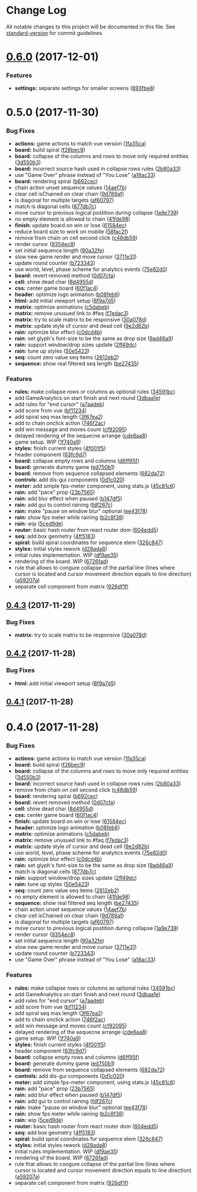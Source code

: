 # Change Log

All notable changes to this project will be documented in this file. See [standard-version](https://github.com/conventional-changelog/standard-version) for commit guidelines.

<a name="0.6.0"></a>
# [0.6.0](https://github.com/deadwookie/yatk/compare/v0.5.0...v0.6.0) (2017-12-01)


### Features

* **settings:** separate settings for smaller screens ([893fbe8](https://github.com/deadwookie/yatk/commit/893fbe8))



<a name="0.5.0"></a>
# 0.5.0 (2017-11-30)


### Bug Fixes

* **actions:** game actions to match vue version ([1fa35ca](https://github.com/deadwookie/yatk/commit/1fa35ca))
* **board:** build spiral ([f26bec9](https://github.com/deadwookie/yatk/commit/f26bec9))
* **board:** collapse of the columns and rows to move only required entities ([3d550b3](https://github.com/deadwookie/yatk/commit/3d550b3))
* **board:** incorrect source hash used in collapse rows rules ([2b80a33](https://github.com/deadwookie/yatk/commit/2b80a33))
* use "Game Over" phrase instead of "You Lose" ([a18ac33](https://github.com/deadwookie/yatk/commit/a18ac33))
* **board:** rendering spiral ([b692cec](https://github.com/deadwookie/yatk/commit/b692cec))
* chain action unset sequence values ([14aef7b](https://github.com/deadwookie/yatk/commit/14aef7b))
* clear cell isChained on clear chain ([9d789af](https://github.com/deadwookie/yatk/commit/9d789af))
* is diagonal for multiple targets ([af60797](https://github.com/deadwookie/yatk/commit/af60797))
* match is diagonal cells ([877db7c](https://github.com/deadwookie/yatk/commit/877db7c))
* move cursor to previous logical postition during collapse ([1a9e739](https://github.com/deadwookie/yatk/commit/1a9e739))
* no empty element is allowed to chain ([41fde98](https://github.com/deadwookie/yatk/commit/41fde98))
* **finish:** update board on win or lose ([61584ec](https://github.com/deadwookie/yatk/commit/61584ec))
* reduce board size to work on mobile ([58fac2f](https://github.com/deadwookie/yatk/commit/58fac2f))
* remove from chain on cell second click ([c48db59](https://github.com/deadwookie/yatk/commit/c48db59))
* render cursor ([9354ec8](https://github.com/deadwookie/yatk/commit/9354ec8))
* set initial sequence length ([90a32fe](https://github.com/deadwookie/yatk/commit/90a32fe))
* slow new game render and move cursor ([3711e31](https://github.com/deadwookie/yatk/commit/3711e31))
* update round counter ([b723343](https://github.com/deadwookie/yatk/commit/b723343))
* use world, level, phase scheme for analytics events ([75e82d0](https://github.com/deadwookie/yatk/commit/75e82d0))
* **board:** revert removed method ([0d07cfa](https://github.com/deadwookie/yatk/commit/0d07cfa))
* **cell:** shine dead char ([8d4955d](https://github.com/deadwookie/yatk/commit/8d4955d))
* **css:** center game board ([60f1ac4](https://github.com/deadwookie/yatk/commit/60f1ac4))
* **header:** optimize logo animation ([b08feb6](https://github.com/deadwookie/yatk/commit/b08feb6))
* **html:** add initial viewport setup ([8f9a7d5](https://github.com/deadwookie/yatk/commit/8f9a7d5))
* **matrix:** optimize animations ([c5dabeb](https://github.com/deadwookie/yatk/commit/c5dabeb))
* **matrix:** remove unusued link to #faq ([f7edac3](https://github.com/deadwookie/yatk/commit/f7edac3))
* **matrix:** try to scale matrix to be responsive ([30a078d](https://github.com/deadwookie/yatk/commit/30a078d))
* **matrix:** update style of cursor and dead cell ([9e2d82b](https://github.com/deadwookie/yatk/commit/9e2d82b))
* **rain:** optimize blur effect ([c0dcd4b](https://github.com/deadwookie/yatk/commit/c0dcd4b))
* **rain:** set glyph's font-size to be the same as drop size ([9ad46a9](https://github.com/deadwookie/yatk/commit/9ad46a9))
* **rain:** support window/drop sizes update ([2ff49dc](https://github.com/deadwookie/yatk/commit/2ff49dc))
* **rain:** tune up styles ([50e5423](https://github.com/deadwookie/yatk/commit/50e5423))
* **seq:** count zero value seq items ([2612eb2](https://github.com/deadwookie/yatk/commit/2612eb2))
* **sequence:** show real filtered seq length ([be27435](https://github.com/deadwookie/yatk/commit/be27435))


### Features

* **rules:** make collapse rows or columns as optional rules ([34591bc](https://github.com/deadwookie/yatk/commit/34591bc))
* add GameAnalytics on start finish and next round ([3dbaa1e](https://github.com/deadwookie/yatk/commit/3dbaa1e))
* add rules for "end cursor" ([a7aadeb](https://github.com/deadwookie/yatk/commit/a7aadeb))
* add score from vue ([bf11234](https://github.com/deadwookie/yatk/commit/bf11234))
* add spiral seq max length ([3f67ea2](https://github.com/deadwookie/yatk/commit/3f67ea2))
* add to chain onclick action ([746f2ac](https://github.com/deadwookie/yatk/commit/746f2ac))
* add win message and moves count ([cf92095](https://github.com/deadwookie/yatk/commit/cf92095))
* delayed rendering of the sequecne arrange ([cde6aa8](https://github.com/deadwookie/yatk/commit/cde6aa8))
* game setup. WIP ([1f740a9](https://github.com/deadwookie/yatk/commit/1f740a9))
* **styles:** finish current styles ([4f001f5](https://github.com/deadwookie/yatk/commit/4f001f5))
* header component ([63fc9d7](https://github.com/deadwookie/yatk/commit/63fc9d7))
* **board:** collapse empty rows and columns ([d6ff95f](https://github.com/deadwookie/yatk/commit/d6ff95f))
* **board:** generate dummy game ([ed750b1](https://github.com/deadwookie/yatk/commit/ed750b1))
* **board:** remove from sequence collapsed elements ([682da72](https://github.com/deadwookie/yatk/commit/682da72))
* **controls:** add dis-gui components ([0d1c020](https://github.com/deadwookie/yatk/commit/0d1c020))
* **meter:** add simple fps-meter component, using stats.js ([45c81c6](https://github.com/deadwookie/yatk/commit/45c81c6))
* **rain:** add "pace" prop ([23b7565](https://github.com/deadwookie/yatk/commit/23b7565))
* **rain:** add blur effect when paused ([b147df5](https://github.com/deadwookie/yatk/commit/b147df5))
* **rain:** add gui to control raining ([fdf267c](https://github.com/deadwookie/yatk/commit/fdf267c))
* **rain:** make "pause on window blur" optional ([ee43f78](https://github.com/deadwookie/yatk/commit/ee43f78))
* **rain:** show fps meter while raining ([b2c8f38](https://github.com/deadwookie/yatk/commit/b2c8f38))
* **rain:** wip ([5ced9de](https://github.com/deadwookie/yatk/commit/5ced9de))
* **router:** basic hash router from react router dom ([604edd5](https://github.com/deadwookie/yatk/commit/604edd5))
* **seq:** add box geometry ([4ff5183](https://github.com/deadwookie/yatk/commit/4ff5183))
* **spiral:** build spiral coordinates for sequence elem ([326c847](https://github.com/deadwookie/yatk/commit/326c847))
* **styles:** initial styles rework ([d28ada8](https://github.com/deadwookie/yatk/commit/d28ada8))
* initial rules implementation. WIP ([df9ae35](https://github.com/deadwookie/yatk/commit/df9ae35))
* rendering of the board. WIP ([6726fad](https://github.com/deadwookie/yatk/commit/6726fad))
* rule that allows to congure collapse of the partial line (lines where cursor is located and cursor movement direction equals to line direction) ([a59207a](https://github.com/deadwookie/yatk/commit/a59207a))
* separate cell component from matrix ([926df1f](https://github.com/deadwookie/yatk/commit/926df1f))



<a name="0.4.3"></a>
## [0.4.3](https://github.com/deadwookie/yatk/compare/v0.4.2...v0.4.3) (2017-11-29)


### Bug Fixes

* **matrix:** try to scale matrix to be responsive ([30a078d](https://github.com/deadwookie/yatk/commit/30a078d))



<a name="0.4.2"></a>
## [0.4.2](https://github.com/deadwookie/yatk/compare/v0.4.1...v0.4.2) (2017-11-28)


### Bug Fixes

* **html:** add initial viewport setup ([8f9a7d5](https://github.com/deadwookie/yatk/commit/8f9a7d5))



<a name="0.4.1"></a>
## [0.4.1](https://github.com/deadwookie/yatk/compare/v0.4.0...v0.4.1) (2017-11-28)



<a name="0.4.0"></a>
# 0.4.0 (2017-11-28)


### Bug Fixes

* **actions:** game actions to match vue version ([1fa35ca](https://github.com/deadwookie/yatk/commit/1fa35ca))
* **board:** build spiral ([f26bec9](https://github.com/deadwookie/yatk/commit/f26bec9))
* **board:** collapse of the columns and rows to move only required entities ([3d550b3](https://github.com/deadwookie/yatk/commit/3d550b3))
* **board:** incorrect source hash used in collapse rows rules ([2b80a33](https://github.com/deadwookie/yatk/commit/2b80a33))
* remove from chain on cell second click ([c48db59](https://github.com/deadwookie/yatk/commit/c48db59))
* **board:** rendering spiral ([b692cec](https://github.com/deadwookie/yatk/commit/b692cec))
* **board:** revert removed method ([0d07cfa](https://github.com/deadwookie/yatk/commit/0d07cfa))
* **cell:** shine dead char ([8d4955d](https://github.com/deadwookie/yatk/commit/8d4955d))
* **css:** center game board ([60f1ac4](https://github.com/deadwookie/yatk/commit/60f1ac4))
* **finish:** update board on win or lose ([61584ec](https://github.com/deadwookie/yatk/commit/61584ec))
* **header:** optimize logo animation ([b08feb6](https://github.com/deadwookie/yatk/commit/b08feb6))
* **matrix:** optimize animations ([c5dabeb](https://github.com/deadwookie/yatk/commit/c5dabeb))
* **matrix:** remove unusued link to #faq ([f7edac3](https://github.com/deadwookie/yatk/commit/f7edac3))
* **matrix:** update style of cursor and dead cell ([9e2d82b](https://github.com/deadwookie/yatk/commit/9e2d82b))
* use world, level, phase scheme for analytics events ([75e82d0](https://github.com/deadwookie/yatk/commit/75e82d0))
* **rain:** optimize blur effect ([c0dcd4b](https://github.com/deadwookie/yatk/commit/c0dcd4b))
* **rain:** set glyph's font-size to be the same as drop size ([9ad46a9](https://github.com/deadwookie/yatk/commit/9ad46a9))
* match is diagonal cells ([877db7c](https://github.com/deadwookie/yatk/commit/877db7c))
* **rain:** support window/drop sizes update ([2ff49dc](https://github.com/deadwookie/yatk/commit/2ff49dc))
* **rain:** tune up styles ([50e5423](https://github.com/deadwookie/yatk/commit/50e5423))
* **seq:** count zero value seq items ([2612eb2](https://github.com/deadwookie/yatk/commit/2612eb2))
* no empty element is allowed to chain ([41fde98](https://github.com/deadwookie/yatk/commit/41fde98))
* **sequence:** show real filtered seq length ([be27435](https://github.com/deadwookie/yatk/commit/be27435))
* chain action unset sequence values ([14aef7b](https://github.com/deadwookie/yatk/commit/14aef7b))
* clear cell isChained on clear chain ([9d789af](https://github.com/deadwookie/yatk/commit/9d789af))
* is diagonal for multiple targets ([af60797](https://github.com/deadwookie/yatk/commit/af60797))
* move cursor to previous logical postition during collapse ([1a9e739](https://github.com/deadwookie/yatk/commit/1a9e739))
* render cursor ([9354ec8](https://github.com/deadwookie/yatk/commit/9354ec8))
* set initial sequence length ([90a32fe](https://github.com/deadwookie/yatk/commit/90a32fe))
* slow new game render and move cursor ([3711e31](https://github.com/deadwookie/yatk/commit/3711e31))
* update round counter ([b723343](https://github.com/deadwookie/yatk/commit/b723343))
* use "Game Over" phrase instead of "You Lose" ([a18ac33](https://github.com/deadwookie/yatk/commit/a18ac33))


### Features

* **rules:** make collapse rows or columns as optional rules ([34591bc](https://github.com/deadwookie/yatk/commit/34591bc))
* add GameAnalytics on start finish and next round ([3dbaa1e](https://github.com/deadwookie/yatk/commit/3dbaa1e))
* add rules for "end cursor" ([a7aadeb](https://github.com/deadwookie/yatk/commit/a7aadeb))
* add score from vue ([bf11234](https://github.com/deadwookie/yatk/commit/bf11234))
* add spiral seq max length ([3f67ea2](https://github.com/deadwookie/yatk/commit/3f67ea2))
* add to chain onclick action ([746f2ac](https://github.com/deadwookie/yatk/commit/746f2ac))
* add win message and moves count ([cf92095](https://github.com/deadwookie/yatk/commit/cf92095))
* delayed rendering of the sequecne arrange ([cde6aa8](https://github.com/deadwookie/yatk/commit/cde6aa8))
* game setup. WIP ([1f740a9](https://github.com/deadwookie/yatk/commit/1f740a9))
* **styles:** finish current styles ([4f001f5](https://github.com/deadwookie/yatk/commit/4f001f5))
* header component ([63fc9d7](https://github.com/deadwookie/yatk/commit/63fc9d7))
* **board:** collapse empty rows and columns ([d6ff95f](https://github.com/deadwookie/yatk/commit/d6ff95f))
* **board:** generate dummy game ([ed750b1](https://github.com/deadwookie/yatk/commit/ed750b1))
* **board:** remove from sequence collapsed elements ([682da72](https://github.com/deadwookie/yatk/commit/682da72))
* **controls:** add dis-gui components ([0d1c020](https://github.com/deadwookie/yatk/commit/0d1c020))
* **meter:** add simple fps-meter component, using stats.js ([45c81c6](https://github.com/deadwookie/yatk/commit/45c81c6))
* **rain:** add "pace" prop ([23b7565](https://github.com/deadwookie/yatk/commit/23b7565))
* **rain:** add blur effect when paused ([b147df5](https://github.com/deadwookie/yatk/commit/b147df5))
* **rain:** add gui to control raining ([fdf267c](https://github.com/deadwookie/yatk/commit/fdf267c))
* **rain:** make "pause on window blur" optional ([ee43f78](https://github.com/deadwookie/yatk/commit/ee43f78))
* **rain:** show fps meter while raining ([b2c8f38](https://github.com/deadwookie/yatk/commit/b2c8f38))
* **rain:** wip ([5ced9de](https://github.com/deadwookie/yatk/commit/5ced9de))
* **router:** basic hash router from react router dom ([604edd5](https://github.com/deadwookie/yatk/commit/604edd5))
* **seq:** add box geometry ([4ff5183](https://github.com/deadwookie/yatk/commit/4ff5183))
* **spiral:** build spiral coordinates for sequence elem ([326c847](https://github.com/deadwookie/yatk/commit/326c847))
* **styles:** initial styles rework ([d28ada8](https://github.com/deadwookie/yatk/commit/d28ada8))
* initial rules implementation. WIP ([df9ae35](https://github.com/deadwookie/yatk/commit/df9ae35))
* rendering of the board. WIP ([6726fad](https://github.com/deadwookie/yatk/commit/6726fad))
* rule that allows to congure collapse of the partial line (lines where cursor is located and cursor movement direction equals to line direction) ([a59207a](https://github.com/deadwookie/yatk/commit/a59207a))
* separate cell component from matrix ([926df1f](https://github.com/deadwookie/yatk/commit/926df1f))
